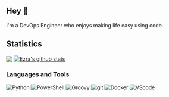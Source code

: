 ## Hey 👋

I'm a DevOps Engineer who enjoys making life easy using code.

## Statistics
<!-- Thanks to https://github.com/anuraghazra/github-readme-stats -->

<!-- Top Language Dashboard -->
<a href="https://github.com/ezrahill">
<img align="center" src="https://github-readme-stats.vercel.app/api/top-langs/?username=ezrahill&theme=dark&line_height=27" />
</a>

<!-- Stats Dashboard -->
<a href="https://github.com/ezrahill">
<img align="center" src="https://github-readme-stats.vercel.app/api?username=ezrahill&show_icons=true&theme=dark&line_height=27" alt="Ezra's github stats" />
</a>

<h3>Languages and Tools</h3>
<p>
  <img alt="Python" src="https://img.shields.io/badge/-Python-blue?style=flat-square&logo=python&logoColor=white" />
  <img alt="PowerShell" src="https://img.shields.io/badge/-Powershell-blue?style=flat-square&logo=powershell&logoColor=white" />
  <img alt="Groovy" src="https://img.shields.io/badge/-Groovy-4298B8?style=flat-square&logo=Apache Groovy&logoColor=white" />
  <img alt="git" src="https://img.shields.io/badge/-Git-F05032?style=flat-square&logo=git&logoColor=white" />
  <img alt="Docker" src="https://img.shields.io/badge/-Docker-46a2f1?style=flat-square&logo=docker&logoColor=white" />
  <img alt="VScode" src="https://img.shields.io/badge/-Vscode-007ACC?style=flat-square&logo=Visual Studio Code&logoColor=white" />
</p>

<!--
**ezrahill/ezrahill** is a ✨ _special_ ✨ repository because its `README.md` (this file) appears on your GitHub profile.

Here are some ideas to get you started:

- 🔭 I’m currently working on ...
- 🌱 I’m currently learning ...
- 👯 I’m looking to collaborate on ...
- 🤔 I’m looking for help with ...
- 💬 Ask me about ...
- 📫 How to reach me: ...
- 😄 Pronouns: ...
- ⚡ Fun fact: ...





-->
